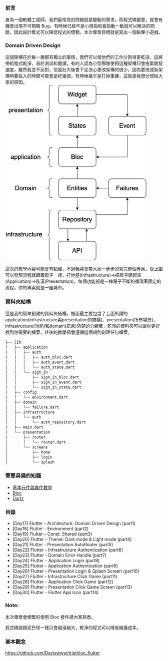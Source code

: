 ### 前言
身為一個軟體工程師，我們最常見的問題就是變動的需求。而程式碼變更，就會有機會出現不可預期 Bug，有時候已經不是小拇指和食指動一動就可以解決的問題，因此設計模式可以降低程式的債務。本次專案目標就是寫出一個點擊小遊戲。

### Domain Driven Design
這個架構在於每一層都有獨立的事情，我們可以使他們的工作分割得更乾淨，這將帶給程式乾淨、易於測試和閱讀，有的人認為小型團隊使用這種架構只會拖累開發速度，雖然我並不反對，但是壯大後會下定決心更改架構的很少，因為要改成新架構時要投入的時間可能會是好幾倍，有時候幾乎是打掉重練，這就是我想分想給大家的原因。
![](https://raw.githubusercontent.com/Daviswww/triathlon_flutter/master/day17/image/NUHhgax.png)

這次的教學內容可能會有點難，不過我將會帶大家一步步的寫完整個專案，從上圖可以發現流程就跟蓋房子一樣，打地基(Infrastructure)=>把房子建起來(Application)=>裝潢(Presentation)，每個功能都是一棟房子不斷的循環著固定的流程，你的專案就是一座城市。


### 資料夾結構
這是我的簡單創建的資料夾結構，裡面最主要包含了上面所講的application(infrastructure與presentation的橋樑)、presentation(所有場景)、infrastructure(功能)和domain(訊息)清楚的分類著，乾淨的資料夾可以讓你更好找到你需要的檔案，往後的教學都會遵循這個規則創建任何檔案。
```
├── lib
│   ├── application
│   │   ├── auth
│   │   │   ├── auth_bloc.dart
│   │   │   ├── auth_event.dart
│   │   │   └── auth_state.dart
│   │   └── sign_in
│   │       ├── sign_in_bloc.dart
│   │       ├── sign_in_event.dart
│   │       └── sign_in_state.dart
│   ├── config
│   │   └── environment.dart
│   ├── domain
│   │   └── failure.dart
│   ├── infrastructure
│   │   └── auth
│   │       └── auth_repository.dart
│   ├── main.dart
│   └── presentation
│       ├── router
│       │   └── router.dart
│       └── screens
│           ├── home
│           ├── login
│           └── splash
```

### 需要具備的知識
- [基本元件與套件教學](https://github.com/Daviswww/triathlon_flutter)
- [Bloc]()
- [Dartz]()

### 目錄
- [Day17] Flutter - Architecture: Domain Driven Design (part1)
- [Day18] Flutter - Environment (part2)
- [Day19] Flutter - Const: Shared (part3)
- [Day20] Flutter - Theme: Dark mode & Light mode (part4)
- [Day21] Flutter - Presentation AutoRouter (part5)
- [Day22] Flutter - Infrastructure Authentication (part6)
- [Day23] Flutter - Domain Error Handle (part7)
- [Day24] Flutter - Application Login (part8)
- [Day25] Flutter - Application Authentication (part9)
- [Day26] Flutter - Presentation Login & Splash Screen (part10)
- [Day27] Flutter - Infrastructure Click Game (part11)
- [Day28] Flutter - Application Click Game (part12)
- [Day29] Flutter - Presentation Click Game Screen (part13)
- [Day30] Flutter - Flutter App Icon (part14)

### Note:
本次專案會頻繁的使用 Bloc 套件請大家熟悉。

程式碼就跟泥巴球一樣只會越滾越大，乾淨的程式可以降低維護成本。

### 基本觀念
https://github.com/Daviswww/triathlon_flutter